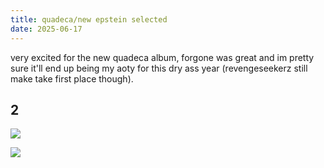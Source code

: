 ```yaml
---
title: quadeca/new epstein selected
date: 2025-06-17
---
```


very excited for the new quadeca album, forgone was great and im pretty sure it'll end up being my aoty for this dry ass year (revengeseekerz still make take first place though).

## 2

![](https://i.imgur.com/A0wN8vl.png)

![](https://i.imgur.com/Ws7QNkk.png)